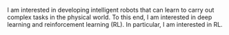 I am interested in developing intelligent robots that can learn to carry out complex tasks in the physical world. To this end, I am interested in deep learning and reinforcement learning (RL). In particular, I am interested in RL.
<!---
adi3e08/adi3e08 is a ✨ special ✨ repository because its `README.md` (this file) appears on your GitHub profile.
You can click the Preview link to take a look at your changes.
--->

